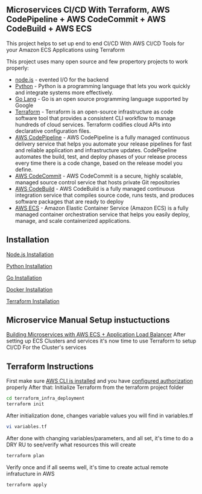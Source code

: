 
## Microservices CI/CD With Terraform, AWS CodePipeline + AWS CodeCommit + AWS CodeBuild + AWS ECS

This project helps to set up end to end CI/CD With AWS CI/CD Tools for your Amazon ECS Applications using Terraform

This project uses many open source and few propertory projects to work properly:

- [node.js](https://nodejs.org/en/about/) - evented I/O for the backend
- [Python](https://www.python.org/) - Python is a programming language that lets you work quickly
and integrate systems more effectively.
- [Go Lang](https://go.dev/) - Go is an open source programming language supported by Google
- [Terraform](https://www.terraform.io/) - Terraform is an open-source infrastructure as code software tool that provides a consistent CLI workflow to manage hundreds of cloud services. Terraform codifies cloud APIs into declarative configuration files.
- [AWS CodePipeline](https://aws.amazon.com/codepipeline/) - AWS CodePipeline is a fully managed continuous delivery service that helps you automate your release pipelines for fast and reliable application and infrastructure updates. CodePipeline automates the build, test, and deploy phases of your release process every time there is a code change, based on the release model you define.
- [AWS CodeCommit](https://aws.amazon.com/codecommit/) - AWS CodeCommit is a secure, highly scalable, managed source control service that hosts private Git repositories
- [AWS CodeBuild](https://aws.amazon.com/codebuild/) - AWS CodeBuild is a fully managed continuous integration service that compiles source code, runs tests, and produces software packages that are ready to deploy
- [AWS ECS](https://aws.amazon.com/ecs/?whats-new-cards.sort-by=item.additionalFields.postDateTime&whats-new-cards.sort-order=desc&ecs-blogs.sort-by=item.additionalFields.createdDate&ecs-blogs.sort-order=desc) - Amazon Elastic Container Service (Amazon ECS) is a fully managed container orchestration service that helps you easily deploy, manage, and scale containerized applications.

## Installation

[Node.js Installation](https://nodejs.org/en/download/) 

[Python Installation](https://www.python.org/downloads/)

[Go Installation](https://golang.org/doc/install)

[Docker Installation](https://docs.docker.com/engine/install/)

[Terraform Installation](https://learn.hashicorp.com/tutorials/terraform/install-cli)


## Microservice Manual Setup instuctuctions

[Building Microservices with AWS ECS + Application Load Balancer](https://www.youtube.com/watch?v=3Kr_455zMk4)
After setting up ECS Clusters and services it's now time to use Terraform to setup CI/CD For the Cluster's services

## Terraform Instructions

First make sure [AWS CLI is installed](https://docs.aws.amazon.com/cli/latest/userguide/cli-chap-install.html) and you have [configured authorization](https://docs.aws.amazon.com/cli/latest/userguide/cli-chap-configure.html) properly
After that:
Initialize Terraform from the terraform project folder

```sh
cd terraform_infra_deployment
terraform init
```

After initialization done, changes variable values you will find in variables.tf

```sh
vi variables.tf
```

After done with changing variables/parameters, and all set, it's time to do a DRY RU to see/verify what resources this will create

```sh
terraform plan
```

Verify once and if all seems well, it's time to create actual remote infratucture in AWS

```sh
terraform apply
```
